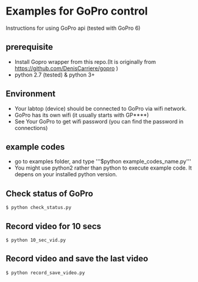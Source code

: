 
# Examples for GoPro control
Instructions for using GoPro api (tested with GoPro 6)

## prerequisite
* Install Gopro wrapper from this repo.(It is originally from https://github.com/DenisCarriere/gopro )
* python 2.7 (tested) & python 3+

## Environment
 * Your labtop (device) should be connected to GoPro via wifi network.
 * GoPro has its own wifi (it usually starts with GP****)
 * See Your GoPro to get wifi password (you can find the password in connections) 

## example codes 
 * go to examples folder, and type '''$python example_codes_name.py'''
 * You might use python2 rather than python to execute example code. It depens on your installed python version.

## Check status of GoPro
```
$ python check_status.py
```

## Record video for 10 secs
```
$ python 10_sec_vid.py
```

## Record video and save the last video
```
$ python record_save_video.py
```
